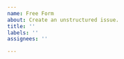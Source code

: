 ```yaml
---
name: Free Form
about: Create an unstructured issue.
title: ''
labels: ''
assignees: ''

---
```


<!--
Optional classifications (remove the '> ' to select)
> /kind question
> /kind good-first-issue
> /kind usage
> /kind doc
-->
